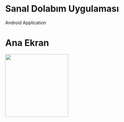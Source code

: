 # Sanal Dolabım Uygulaması
Android Application
# Ana Ekran
<img src="https://github.com/sermed469/SanalDolabimUygulamasi/assets/59250052/91e31144-26d7-4e85-903e-8f02ca9e9d06" width="200"/>
